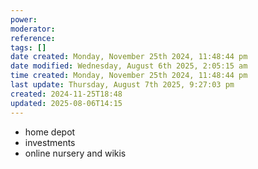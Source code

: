 ```yaml
---
power: 
moderator: 
reference: 
tags: []
date created: Monday, November 25th 2024, 11:48:44 pm
date modified: Wednesday, August 6th 2025, 2:05:15 am
time created: Monday, November 25th 2024, 11:48:44 pm
last update: Thursday, August 7th 2025, 9:27:03 pm
created: 2024-11-25T18:48
updated: 2025-08-06T14:15
---
```

- home depot
- investments
- online nursery and wikis